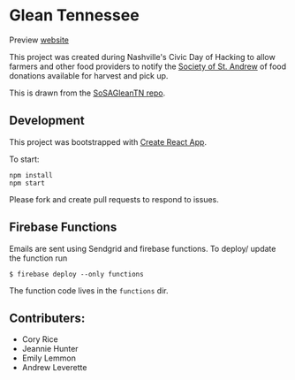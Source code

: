 # Glean Tennessee
Preview [website](https://gleantn-1794b.firebaseapp.com/#)

This project was created during Nashville's Civic Day of Hacking to allow farmers and other food providers to notify the [Society of St. Andrew](endhunger.org) of food donations available for harvest and pick up.

This is drawn from the [SoSAGleanTN repo](https://github.com/SoSAGleanTNorg/GleanTnWeb).

## Development

This project was bootstrapped with [Create React App](https://github.com/facebookincubator/create-react-app).

To start:

```
npm install
npm start
```

Please fork and create pull requests to respond to issues.

## Firebase Functions
Emails are sent using Sendgrid and firebase functions.
To deploy/ update the function run 

```$ firebase deploy --only functions```

The function code lives in the `functions` dir.


## Contributers:

- Cory Rice
- Jeannie Hunter
- Emily Lemmon
- Andrew Leverette
